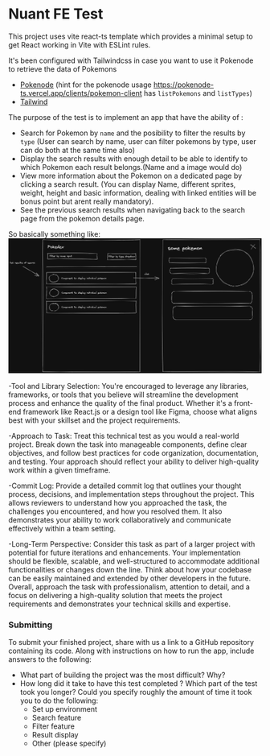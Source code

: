 # Nuant FE Test

This project uses vite react-ts template which provides a minimal setup to get React working in Vite with ESLint rules.

It's been configured with Tailwindcss in case you want to use it Pokenode to retrieve the data of Pokemons

- [Pokenode](https://pokenode-ts.vercel.app/) (hint for the pokenode usage https://pokenode-ts.vercel.app/clients/pokemon-client has `listPokemons` and `listTypes`) 
- [Tailwind](https://tailwindcss.com/)

The purpose of the test is to implement an app that have the ability of :

- Search for Pokemon by `name` and the posibility to filter the results by `type`
  (User can search by name, user can filter pokemons by type, user can do both at the same time also)
- Display the search results with enough detail to be able to identify to which Pokemon each result belongs.(Name and a image would do)
- View more information about the Pokemon on a dedicated page by clicking a search result. (You can display Name, different sprites, weight, height and basic information, dealing with linked entities will be bonus point but arent really mandatory).
- See the previous search results when navigating back to the search page from the pokemon details page.

So basically something like:
![Screenshot](screenshot.png)


-Tool and Library Selection: You're encouraged to leverage any libraries, frameworks, or tools that you believe will streamline the development process and enhance the quality of the final product. Whether it's a front-end framework like React.js or a design tool like Figma, choose what aligns best with your skillset and the project requirements.

-Approach to Task: Treat this technical test as you would a real-world project. Break down the task into manageable components, define clear objectives, and follow best practices for code organization, documentation, and testing. Your approach should reflect your ability to deliver high-quality work within a given timeframe.

-Commit Log: Provide a detailed commit log that outlines your thought process, decisions, and implementation steps throughout the project. This allows reviewers to understand how you approached the task, the challenges you encountered, and how you resolved them. It also demonstrates your ability to work collaboratively and communicate effectively within a team setting.

-Long-Term Perspective: Consider this task as part of a larger project with potential for future iterations and enhancements. Your implementation should be flexible, scalable, and well-structured to accommodate additional functionalities or changes down the line. Think about how your codebase can be easily maintained and extended by other developers in the future.
Overall, approach the task with professionalism, attention to detail, and a focus on delivering a high-quality solution that meets the project requirements and demonstrates your technical skills and expertise.




 ### Submitting

  To submit your finished project, share with us a link to a GitHub repository containing its code. Along with instructions on how to run the app, include answers to the following:

- What part of building the project was the most difficult? Why?
- How long did it take to have this test completed ? Which part of the test took you longer? Could you specify roughly the amount of time it took you to do the following:
    - Set up environment    
    - Search feature
    - Filter feature
    - Result display
    - Other (please specify)

